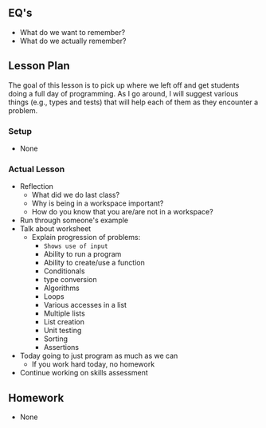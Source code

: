 ## EQ's

- What do we want to remember?
- What do we actually remember?

## Lesson Plan

The goal of this lesson is to pick up where we left off and get students doing
a full day of programming. As I go around, I will suggest various things (e.g.,
types and tests) that will help each of them as they encounter a problem.

### Setup

- None

### Actual Lesson

- Reflection
    - What did we do last class?
    - Why is being in a workspace important?
    - How do you know that you are/are not in a workspace?
- Run through someone's example
- Talk about worksheet
    - Explain progression of problems:
        - `Shows use of input`
        - Ability to run a program
        - Ability to create/use a function
        - Conditionals
        - type conversion
        - Algorithms
        - Loops
        - Various accesses in a list
        - Multiple lists
        - List creation
        - Unit testing
        - Sorting
        - Assertions
- Today going to just program as much as we can
    - If you work hard today, no homework
- Continue working on skills assessment

## Homework

- None
